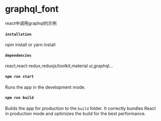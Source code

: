 # graphql_font
react中调用graphql的示例

#### `installation`
npm install or yarn install

#### `dependencies`
react,react-redux,reduxjs/toolkit,material ui,graphql...

#### `npm run start`

Runs the app in the development mode.

#### `npm run build`

Builds the app for production to the `build` folder.
It correctly bundles React in production mode and optimizes the build for the best performance.
